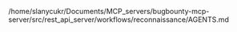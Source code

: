 /home/slanycukr/Documents/MCP_servers/bugbounty-mcp-server/src/rest_api_server/workflows/reconnaissance/AGENTS.md